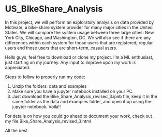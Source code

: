 # US_BIkeShare_Analysis
In this project, we will perform an exploratory analysis on data provided by Motivate, a bike-share system provider for many major cities in the United States. We will compare the system usage between three large cities: New York City, Chicago, and Washington, DC. We will also see if there are any differences within each system for those users that are registered, regular users and those users that are short-term, casual users.

Hello guys, feel free to download or clone my project. I'm a ML enthusiast, just starting on my journey. Any input to improve upon my work is appreciated.

Steps to follow to properly run my code:

1. Unzip the folders: data and examples
2. Make sure you have a jupyter notebook installed on your PC.
3. Just download the Bike_Share_Analysis_revised_3.ipnb file, keep it in the same folder as the data and examples folder, and open it up using the jupyter notebook. Voila!!

For details on how you could go ahead to document your work, check out my file Bike_Share_Analysis_revised_3.html

All the best.
